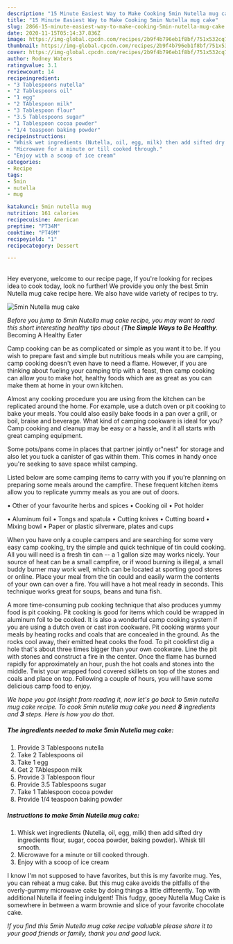 ```yaml
---
description: "15 Minute Easiest Way to Make Cooking 5min Nutella mug cake"
title: "15 Minute Easiest Way to Make Cooking 5min Nutella mug cake"
slug: 2866-15-minute-easiest-way-to-make-cooking-5min-nutella-mug-cake
date: 2020-11-15T05:14:37.836Z
image: https://img-global.cpcdn.com/recipes/2b9f4b796eb1f8bf/751x532cq70/5min-nutella-mug-cake-recipe-main-photo.jpg
thumbnail: https://img-global.cpcdn.com/recipes/2b9f4b796eb1f8bf/751x532cq70/5min-nutella-mug-cake-recipe-main-photo.jpg
cover: https://img-global.cpcdn.com/recipes/2b9f4b796eb1f8bf/751x532cq70/5min-nutella-mug-cake-recipe-main-photo.jpg
author: Rodney Waters
ratingvalue: 3.1
reviewcount: 14
recipeingredient:
- "3 Tablespoons nutella"
- "2 Tablespoons oil"
- "1 egg"
- "2 TAblespoon milk"
- "3 Tablespoon flour"
- "3.5 Tablespoons sugar"
- "1 Tablespoon cocoa powder"
- "1/4 teaspoon baking powder"
recipeinstructions:
- "Whisk wet ingredients (Nutella, oil, egg, milk) then add sifted dry ingredients flour, sugar, cocoa powder, baking powder). Whisk till smooth."
- "Microwave for a minute or till cooked through."
- "Enjoy with a scoop of ice cream"
categories:
- Recipe
tags:
- 5min
- nutella
- mug

katakunci: 5min nutella mug 
nutrition: 161 calories
recipecuisine: American
preptime: "PT34M"
cooktime: "PT49M"
recipeyield: "1"
recipecategory: Dessert

---
```

<br>
Hey everyone, welcome to our recipe page, If you're looking for recipes idea to cook today, look no further! We provide you only the best 5min Nutella mug cake recipe here. We also have wide variety of recipes to try.
<br>


![5min Nutella mug cake](https://img-global.cpcdn.com/recipes/2b9f4b796eb1f8bf/751x532cq70/5min-nutella-mug-cake-recipe-main-photo.jpg)

<i>Before you jump to 5min Nutella mug cake recipe, you may want to read this short interesting healthy tips about {<strong>The Simple Ways to Be Healthy</strong>.</i>
Becoming A Healthy Eater

    
Camp cooking can be as complicated or simple as you want it to be. If you wish to prepare fast and simple but nutritious meals while you are camping, camp cooking doesn't even have to need a flame. However, if you are thinking about fueling your camping trip with a feast, then camp cooking can allow you to make hot, healthy foods which are as great as you can make them at home in your own kitchen.

 Almost any cooking procedure you are using from the kitchen can be replicated around the home. For example, use a dutch oven or pit cooking to bake your meals. You could also easily bake foods in a pan over a grill, or boil, braise and beverage. What kind of camping cookware is ideal for you? Camp cooking and cleanup may be easy or a hassle, and it all starts with great camping equipment.

Some pots/pans come in places that partner jointly or"nest" for storage and also let you tuck a canister of gas within them. This comes in handy once you're seeking to save space whilst camping.

Listed below are some camping items to carry with you if you're planning on preparing some meals around the campfire. These frequent kitchen items allow you to replicate yummy meals as you are out of doors.


• Other of your favourite herbs and spices
• Cooking oil
• Pot holder

• Aluminum foil
• Tongs and spatula
• Cutting knives
• Cutting board
• Mixing bowl
• Paper or plastic silverware, plates and cups

When you have only a couple campers and are searching for some very easy camp cooking, try the simple and quick technique of tin could cooking. All you will need is a fresh tin can -- a 1 gallon size may works nicely. Your source of heat can be a small campfire, or if wood burning is illegal, a small buddy burner may work well, which can be located at sporting good stores or online. Place your meal from the tin could and easily warm the contents of your own can over a fire. You will have a hot meal ready in seconds.  This technique works great for soups, beans and tuna fish.

A more time-consuming pub cooking technique that also produces yummy food is pit cooking. Pit cooking is good for items which could be wrapped in aluminum foil to be cooked.  It is also a wonderful camp cooking system if you are using a dutch oven or cast iron cookware. Pit cooking warms your meals by heating rocks and coals that are concealed in the ground. As the rocks cool away, their emitted heat cooks the food. To pit cookfirst dig a hole that's about three times bigger than your own cookware. Line the pit with stones and construct a fire in the center. Once the flame has burned rapidly for approximately an hour, push the hot coals and stones into the middle. Twist your wrapped food covered skillets on top of the stones and coals and place on top. Following a couple of hours, you will have some delicious camp food to enjoy.


<i>We hope you got insight from reading it, now let's go back to 5min nutella mug cake recipe. To cook 5min nutella mug cake you need <strong>8</strong> ingredients and <strong>3</strong> steps. Here is how you do that.
</i>

##### The ingredients needed to make 5min Nutella mug cake:

1. Provide 3 Tablespoons nutella
1. Take 2 Tablespoons oil
1. Take 1 egg
1. Get 2 TAblespoon milk
1. Provide 3 Tablespoon flour
1. Provide 3.5 Tablespoons sugar
1. Take 1 Tablespoon cocoa powder
1. Provide 1/4 teaspoon baking powder


##### Instructions to make 5min Nutella mug cake:

1. Whisk wet ingredients (Nutella, oil, egg, milk) then add sifted dry ingredients flour, sugar, cocoa powder, baking powder). Whisk till smooth.
1. Microwave for a minute or till cooked through.
1. Enjoy with a scoop of ice cream


I know I&#39;m not supposed to have favorites, but this is my favorite mug. Yes, you can reheat a mug cake. But this mug cake avoids the pitfalls of the overly-gummy microwave cake by doing things a little differently. Top with additional Nutella if feeling indulgent! This fudgy, gooey Nutella Mug Cake is somewhere in between a warm brownie and slice of your favorite chocolate cake. 

<i>If you find this 5min Nutella mug cake recipe valuable please share it to your good friends or family, thank you and good luck.</i>
